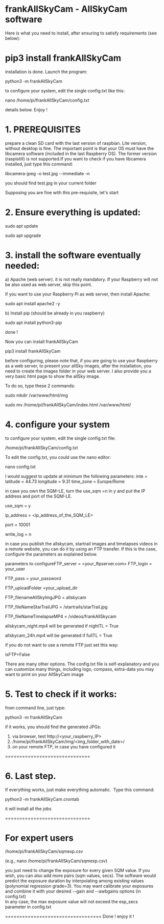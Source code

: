 # frankAllSkyCam - AllSkyCam software 

Here is what you need to install, after ensuring to satisfy requirements (see below):

# pip3 install frankAllSkyCam

installation is done.
Launch the program:

python3 -m frankAllSkyCam

to configure your system, edit the single config.txt like this:

nano /home/pi/frankAllSkyCam/config.txt

details below. Enjoy !



# 1. PREREQUISITES
prepare a clean SD card with the last version of raspbian. Lite version, without desktop is fine. 
The important point is that your OS must have the libcamera software (included in the last Raspberry OS).
The former version (raspistill) is not supported.If you want to check if you have libcamera installed, just type this command:

libcamera-jpeg -o test.jpg --immediate -n

you should find test.jpg in your current folder

Supposing you are fine with this pre-requisite, let's start

# 2. Ensure everything is updated:

sudo apt update

sudo apt upgrade

# 3. install the software eventually needed:

a) Apache (web server). it is not really mandatory. If your Raspberry will not be also used as web server, skip this point.


If you want to use your Raspberry Pi as web server, then install Apache:

sudo apt install apache2 -y

b) Install pip (should be already in you raspberry)

sudo apt install python3-pip


done !

Now you can install frankAllSkyCam


pip3 install frankAllSkyCam

before configuring, please note that,
if you are going to use your Raspberry as a web server, to present your allSky images, after the installation, you need to create the images folder in your web server. I also provide you a very basic html page to show the allSky image.

To do so, type these 2 commands:

sudo mkdir /var/www/html/img

sudo mv /home/pi/frankAllSkyCam/index.html /var/www/html/



# 4. configure your system


to configure your system, edit the single config.txt file:

/home/pi/frankAllSkyCam/config.txt

To edit the config.txt, you could use the nano editor:

nano config.txt

I would suggest to update at minimum the following parameters:
inte = <name of your AllSkyCam that will be printed on top-center of the allSky images>
latitude = 44.73
longitude = 9.31
time_zone = Europe/Rome

in case you own the SQM-LE, turn the use_sqm =n in y and put the IP address and port of the SQM-LE.
  
use_sqm = y
  
ip_address = <ip_address_of_the_SQM_LE>
  
port = 10001
  
write_log = n
  

in case you publish the allskycam, startrail images and timelapses videos in a remote website, you can do it by using an FTP transfer. If this is the case, configure the parameters as explained below.
  
parameters to configureFTP_server = <your_ftpserver.com>
FTP_login = your_user
  
FTP_pass = your_password
  
FTP_uploadFolder =your_upload_dir
  
FTP_filenameAllSkyImgJPG = allskycam
  
FTP_fileNameStarTrailJPG = /startrails/starTrail.jpg
  
FTP_fileNameTimelapseMP4 = /videos/frankAllSkycam
 

allskycam_night.mp4 will be generated if nightTL = True
 
allskycam_24h.mp4 will be generated if fullTL = True

if you do not want to use a remote FTP just set this way:
  
isFTP=False
  
There are many other options. The config.txt file is self-explanatory and you can customize many things, including logo, compass, extra-data you may want to print on your AllSkyCam image
  

 # 5. Test to check if it works:

from command line, just type:

python3 -m frankAllSkyCam

if it works, you should find the generated JPGs:

1. via browser, test http://<your_raspberry_IP>
2. /home/pi/frankAllSkyCam/img/<img_folder_with_date>/<jpg files>
3. on your remote FTP, in case you have configured it
  

==============================
  
# 6. Last step. 
  
If everything works, just make everything automatic. 
Type this command:

python3 -m frankAllSkyCam.crontab
  
it will install all the jobs
  
==============================
 
  
# For expert users 
   
  /home/pi/frankAllSkyCam/sqmexp.csv
  
  (e.g., nano   /home/pi/frankAllSkyCam/sqmexp.csv)

 you just need to change the exposure for every given SQM value. If you wish, you can also add more pairs (sqm values, secs).
 The software would predict the exposure duration by interpolating among existing values (polynomial regression grade=3).
 You may want calibrate your exposures and combine it with your desired --gain and --awbgains options (in config.txt)  
 In any case, the max exposure value will not exceed the esp_secs parameter in config.txt
  
 ================================== 
Done !
enjoy it !
